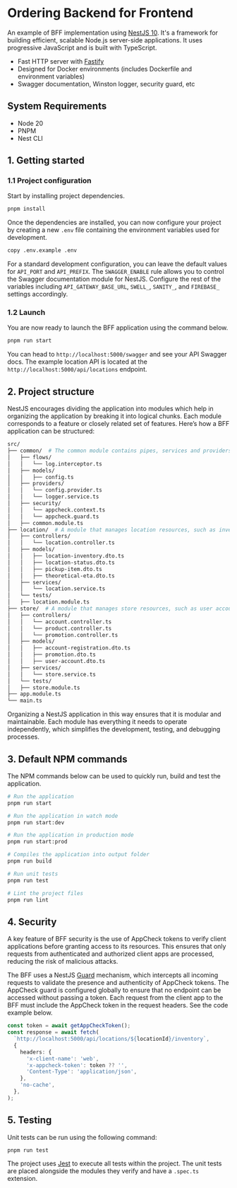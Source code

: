 # Ordering Backend for Frontend

An example of BFF implementation using [NestJS 10](https://nestjs.com/). It's a framework for building efficient, scalable Node.js server-side applications. It uses progressive JavaScript and is built with TypeScript.

- Fast HTTP server with [Fastify](https://fastify.dev/)
- Designed for Docker environments (includes Dockerfile and environment variables)
- Swagger documentation, Winston logger, security guard, etc

## System Requirements

- Node 20
- PNPM
- Nest CLI

## 1. Getting started

### 1.1 Project configuration

Start by installing project dependencies.

```bash
pnpm install
```

Once the dependencies are installed, you can now configure your project by creating a new `.env` file containing the environment variables used for development.

```bash
copy .env.example .env
```

For a standard development configuration, you can leave the default values for `API_PORT` and `API_PREFIX`. The `SWAGGER_ENABLE` rule allows you to control the Swagger documentation module for NestJS. Configure the rest of the variables including `API_GATEWAY_BASE_URL`, `SWELL_`, `SANITY_`, and `FIREBASE_` settings accordingly.

### 1.2 Launch

You are now ready to launch the BFF application using the command below.

```bash
pnpm run start
```

You can head to `http://localhost:5000/swagger` and see your API Swagger docs. The example location API is located at the `http://localhost:5000/api/locations` endpoint.

## 2. Project structure

NestJS encourages dividing the application into modules which help in organizing the application by breaking it into logical chunks. Each module corresponds to a feature or closely related set of features. Here’s how a BFF application can be structured:

```bash
src/
├── common/  # The common module contains pipes, services and providers that can be reused across different modules
│   ├── flows/
│   │   └── log.interceptor.ts
│   ├── models/
│   │   ├── config.ts
│   ├── providers/
│   │   └── config.provider.ts
│   │   └── logger.service.ts
│   ├── security/
│   │   └── appcheck.context.ts
│   │   └── appcheck.guard.ts
│   ├── common.module.ts
├── location/  # A module that manages location resources, such as inventory, status, pickup time, etc
│   ├── controllers/
│   │   └── location.controller.ts
│   ├── models/
│   │   ├── location-inventory.dto.ts
│   │   ├── location-status.dto.ts
│   │   ├── pickup-item.dto.ts
│   │   ├── theoretical-eta.dto.ts
│   ├── services/
│   │   └── location.service.ts
│   └── tests/
│   ├── location.module.ts
├── store/  # A module that manages store resources, such as user accounts, products, promotions, etc
│   ├── controllers/
│   │   └── account.controller.ts
│   │   └── product.controller.ts
│   │   └── promotion.controller.ts
│   ├── models/
│   │   ├── account-registration.dto.ts
│   │   ├── promotion.dto.ts
│   │   ├── user-account.dto.ts
│   ├── services/
│   │   └── store.service.ts
│   └── tests/
│   ├── store.module.ts
├── app.module.ts
└── main.ts
```

Organizing a NestJS application in this way ensures that it is modular and maintainable. Each module has everything it needs to operate independently, which simplifies the development, testing, and debugging processes.

## 3. Default NPM commands

The NPM commands below can be used to quickly run, build and test the application.

```bash
# Run the application
pnpm run start

# Run the application in watch mode
pnpm run start:dev

# Run the application in production mode
pnpm run start:prod

# Compiles the application into output folder
pnpm run build

# Run unit tests
pnpm run test

# Lint the project files
pnpm run lint
```

## 4. Security

A key feature of BFF security is the use of AppCheck tokens to verify client applications before granting access to its resources. This ensures that only requests from authenticated and authorized client apps are processed, reducing the risk of malicious attacks.

The BFF uses a NestJS [Guard](https://docs.nestjs.com/guards) mechanism, which intercepts all incoming requests to validate the presence and authenticity of AppCheck tokens. The AppCheck guard is configured globally to ensure that no endpoint can be accessed without passing a token. Each request from the client app to the BFF must include the AppCheck token in the request headers. See the code example below.

```ts
const token = await getAppCheckToken();
const response = await fetch(
  `http://localhost:5000/api/locations/${locationId}/inventory`,
  {
    headers: {
      'x-client-name': 'web',
      'x-appcheck-token': token ?? '',
      'Content-Type': 'application/json',
    },
    'no-cache',
  },
);
```

## 5. Testing

Unit tests can be run using the following command:

```bash
pnpm run test
```

The project uses [Jest](https://jestjs.io/) to execute all tests within the project. The unit tests are placed alongside the modules they verify and have a `.spec.ts` extension.
